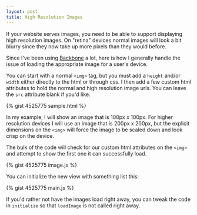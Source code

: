 ```yaml
---
layout: post
title: High Resolution Images
---
```


If your website serves images, you need to be able to support
displaying high resolution images. On "retina" devices normal images will
look a bit blurry since they now take up more pixels than they would
before.

Since I've been using [Backbone](http://backbonejs.org) a lot, here
is how I generally handle the issue of loading the appropriate image
for a user's device.

You can start with a normal `<img>` tag, but you must add a `height`
and/or `width` either directly to the html or through css. I then add
a few custom html attributes to hold the normal and high resolution
image urls. You can leave the `src` attribute blank if you'd like.

{% gist 4525775 sample.html %}

In my example, I will show an image that is 100px x 100px. For higher
resolution devices I will use an image that is 200px x 200px, but
the explicit dimensions on the `<img>` will force the image to be
scaled down and look crisp on the device.

The bulk of the code will check for our custom html attributes on
the `<img>` and attempt to show the first one it can successfully load.

{% gist 4525775 image.js %}

You can initialize the new view with something list this:

{% gist 4525775 main.js %}

If you'd rather not have the images load right away, you can tweak
the code in `initialize` so that `loadImage` is not called right away.
